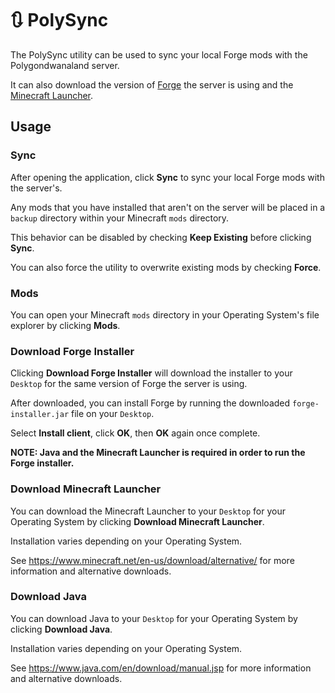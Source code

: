 # 🔃 PolySync

The PolySync utility can be used to sync your local Forge mods with the Polygondwanaland server.

It can also download the version of [Forge](http://files.minecraftforge.net/) the server is using and the [Minecraft Launcher](https://www.minecraft.net/en-us/download/).

## Usage

### Sync

After opening the application, click **Sync** to sync your local Forge mods with the server's.

Any mods that you have installed that aren't on the server will be placed in a `backup` directory within your Minecraft `mods` directory.

This behavior can be disabled by checking **Keep Existing** before clicking **Sync**.

You can also force the utility to overwrite existing mods by checking **Force**.

### Mods

You can open your Minecraft `mods` directory in your Operating System's file explorer by clicking **Mods**.

### Download Forge Installer

Clicking **Download Forge Installer** will download the installer to your `Desktop` for the same version of Forge the server is using.

After downloaded, you can install Forge by running the downloaded `forge-installer.jar` file on your `Desktop`.

Select **Install client**, click **OK**, then **OK** again once complete.

**NOTE: Java and the Minecraft Launcher is required in order to run the Forge installer.**

### Download Minecraft Launcher

You can download the Minecraft Launcher to your `Desktop` for your Operating System by clicking **Download Minecraft Launcher**.

Installation varies depending on your Operating System.

See https://www.minecraft.net/en-us/download/alternative/ for more information and alternative downloads.

### Download Java

You can download Java to your `Desktop` for your Operating System by clicking **Download Java**.

Installation varies depending on your Operating System.

See https://www.java.com/en/download/manual.jsp for more information and alternative downloads.
